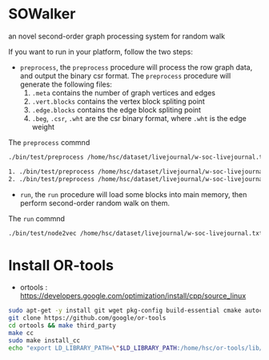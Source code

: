 # SOWalker
an novel second-order graph processing system for random walk

If you want to run in your platform, follow the two steps:
- `preprocess`, the `preprocess` procedure will process the row graph data, and output the binary csr format. The `preprocess` procedure will generate the following files:
    1. `.meta` contains the number of graph vertices and edges
    2. `.vert.blocks` contains the vertex block spliting point
    3. `.edge.blocks` contains the edge block spliting point
    4. `.beg`, `.csr`, `.wht` are the csr binary format, where `.wht` is the edge weight

The `preprocess` commnd
```bash
./bin/test/preprocess /home/hsc/dataset/livejournal/w-soc-livejournal.txt [sorted]

1. ./bin/test/preprocess /home/hsc/dataset/livejournal/w-soc-livejournal.txt
2. ./bin/test/preprocess /home/hsc/dataset/livejournal/w-soc-livejournal.txt sorted
```
- `run`, the `run` procedure will load some blocks into main memory, then perform second-order random walk on them.

The `run` commnd
```bash
./bin/test/node2vec /home/hsc/dataset/livejournal/w-soc-livejournal.txt sample reject length 20 walkpersource 1
```

# Install OR-tools

- ortools : https://developers.google.com/optimization/install/cpp/source_linux

```bash
sudo apt-get -y install git wget pkg-config build-essential cmake autoconf libtool zlib1g-dev lsb-release
git clone https://github.com/google/or-tools
cd ortools && make third_party
make cc
sudo make install_cc
echo "export LD_LIBRARY_PATH=\"$LD_LIBRARY_PATH:/home/hsc/or-tools/lib/\"" >> .bashrc
```